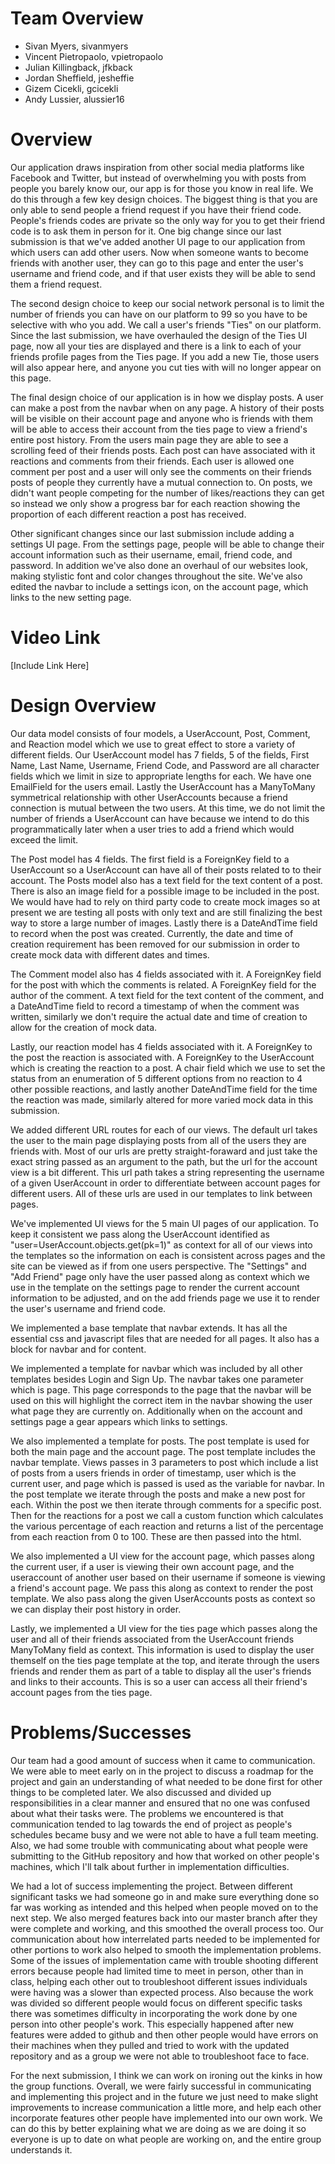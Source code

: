 # Team Overview

* Sivan Myers, sivanmyers
* Vincent Pietropaolo, vpietropaolo
* Julian Killingback, jfkback
* Jordan Sheffield, jesheffie
* Gizem Cicekli, gcicekli
* Andy Lussier, alussier16

# Overview

Our application draws inspiration from other social media platforms like Facebook and Twitter, but instead of overwhelming you with posts from people you barely know our, our app is for those you know in real life. We do this through a few key design choices. The biggest thing is that you are only able to send people a friend request if you have their friend code. People's friends codes are private so the only way for you to get their friend code is to ask them in person for it. One big change since our last submission is that we've added another UI page to our application from which users can add other users. Now when someone wants to become friends with another user, they can go to this page and enter the user's username and friend code, and if that user exists they will be able to send them a friend request.

The second design choice to keep our social network personal is to limit the number of friends you can have on our platform to 99 so you have to be selective with who you add. We call a user's friends "Ties" on our platform. Since the last submission, we have overhauled the design of the Ties UI page, now all your ties are displayed and there is a link to each of your friends profile pages from the Ties page. If you add a new Tie, those users will also appear here, and anyone you cut ties with will no longer appear on this page.

The final design choice of our application is in how we display posts. A user can make a post from the navbar when on any page. A history of their posts will be visible on their account page and anyone who is friends with them will be able to access their account from the ties page to view a friend's entire post history. From the users main page they are able to see a scrolling feed of their friends posts. Each post can have associated with it reactions and comments from their friends. Each user is allowed one comment per post and a user will only see the comments on their friends posts of people they currently have a mutual connection to. On posts, we didn't want people competing for the number of likes/reactions they can get so instead we only show a progress bar for each reaction showing the proportion of each different reaction a post has received.

Other significant changes since our last submission include adding a settings UI page. From the settings page, people will be able to change their account information such as their username, email, friend code, and password. In addition we've also done an overhaul of our websites look, making stylistic font and color changes throughout the site. We've also edited the navbar to include a settings icon, on the account page, which links to the new setting page.

# Video Link
[Include Link Here]

# Design Overview
Our data model consists of four models, a UserAccount, Post, Comment, and Reaction model which we use to great effect to store a variety of different fields. Our UserAccount model has 7 fields, 5 of the fields, First Name, Last Name, Username, Friend Code, and Password are all character fields which we limit in size to appropriate lengths for each. We have one EmailField for the users email. Lastly the UserAccount has a ManyToMany symmetrical relationship with other UserAccounts because a friend connection is mutual between the two users. At this time, we do not limit the number of friends a UserAccount can have because we intend to do this programmatically later when a user tries to add a friend which would exceed the limit. 

The Post model has 4 fields. The first field is a ForeignKey field to a UserAccount so a UserAccount can have all of their posts related to to their account. The Posts model also has a text field for the text content of a post. There is also an image field for a possible image to be included in the post. We would have had to rely on third party code to create mock images so at present we are testing all posts with only text and are still finalizing the best way to store a large number of images. Lastly there is a DateAndTime field to record when the post was created. Currently, the date and time of creation requirement has been removed for our submission in order to create mock data with different dates and times.

The Comment model also has 4 fields associated with it. A ForeignKey field for the post with which the comments is related. A ForeignKey field for the author of the comment. A text field for the text content of the comment, and a DateAndTime field to record a timestamp of when the comment was written, similarly we don't require the actual date and time of creation to allow for the creation of mock data.

Lastly, our reaction model has 4 fields associated with it. A ForeignKey to the post the reaction is associated with. A ForeignKey to the UserAccount which is creating the reaction to a post. A chair field which we use to set the status from an enumeration of 5 different options from no reaction to 4 other possible reactions, and lastly another DateAndTime field for the time the reaction was made, similarly altered for more varied mock data in this submission.

We added different URL routes for each of our views. The default url takes the user to the main page displaying posts from all of the users they are friends with. Most of our urls are pretty straight-foraward and just take the exact string passed as an argument to the path, but the url for the account view is a bit different. This url path takes a string representing the username of a given UserAccount in order to differentiate between account pages for different users. All of these urls are used in our templates to link between pages.

We've implemented UI views for the 5 main UI pages of our application. To keep it consistent we pass along the UserAccount identified as "user=UserAccount.objects.get(pk=1)" as context for all of our views into the templates so the information on each is consistent across pages and the site can be viewed as if from one users perspective. The "Settings" and "Add Friend" page only have the user passed along as context which we use in the template on the settings page to render the current account information to be adjusted, and on the add friends page we use it to render the user's username and friend code.

We implemented a base template that navbar extends. It has all the essential css and javascript files that are needed for all pages. It also has a block for navbar and for content.  

We implemented a template for navbar which was included by all other templates besides Login and Sign Up. The navbar takes one parameter which is page. This page corresponds to the page that the navbar will be used on this will highlight the correct item in the navbar showing the user what page they are currently on. Additionally when on the account and settings page a gear appears which links to settings. 

We also implemented a template for posts. The post template is used for both the main page and the account page. The post template includes the navbar template. Views passes in 3 parameters to post which include a list of posts from a users friends in order of timestamp, user which is the current user, and page which is passed is used as the variable for navbar. In the post template we iterate through the posts and make a new post for each. Within the post we then iterate through comments for a specific post. Then for the reactions for a post we call a custom function which calculates the various percentage of each reaction and returns a list of the percentage from each reaction from 0 to 100. These are then passed into the html.      

We also implemented a UI view for the account page, which passes along the current user, if a user is viewing their own account page, and the useraccount of another user based on their username if someone is viewing a friend's account page. We pass this along as context to render the post template. We also pass along the given UserAccounts posts as context so we can display their post history in order.

Lastly, we implemented a UI view for the ties page which passes along the user and all of their friends associated from the UserAccount friends ManyToMany field as context. This information is used to display the user themself on the ties page template at the top, and iterate through the users friends and render them as part of a table to display all the user's friends and links to their accounts. This is so a user can access all their friend's account pages from the ties page.


# Problems/Successes

Our team had a good amount of success when it came to communication. We were able to meet early on in the project to discuss a roadmap for the project and gain an understanding of what needed to be done first for other things to be completed later. We also discussed and divided up responsibilities in a clear manner and ensured that no one was confused about what their tasks were. The problems we encountered is that communication tended to lag towards the end of project as people's schedules became busy and we were not able to have a full team meeting. Also, we had some trouble with communicating about what people were submitting to the GitHub repository and how that worked on other people's machines, which I'll talk about further in implementation difficulties.

We had a lot of success implementing the project. Between different significant tasks we had someone go in and make sure everything done so far was working as intended and this helped when people moved on to the next step. We also merged features back into our master branch after they were complete and working, and this smoothed the overall process too. Our communication about how interrelated parts needed to be implemented for other portions to work also helped to smooth the implementation problems. Some of the issues of implementation came with trouble shooting different errors because people had limited time to meet in person, other than in class, helping each other out to troubleshoot different issues individuals were having was a slower than expected process. Also because the work was divided so different people would focus on different specific tasks there was sometimes difficulty in incorporating the work done by one person into other people's work. This especially happened after new features were added to github and then other people would have errors on their machines when they pulled and tried to work with the updated repository and as a group we were not able to troubleshoot face to face.

For the next submission, I think we can work on ironing out the kinks in how the group functions. Overall, we were fairly successful in communicating and implementing this project and in the future we just need to make slight improvements to increase communication a little more, and help each other incorporate features other people have implemented into our own work. We can do this by better explaining what we are doing as we are doing it so everyone is up to date on what people are working on, and the entire group understands it.
